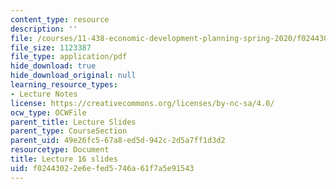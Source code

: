 ```yaml
---
content_type: resource
description: ''
file: /courses/11-438-economic-development-planning-spring-2020/f02443022e6efed5746a61f7a5e91543_MIT11_438s20_lec16.pdf
file_size: 1123387
file_type: application/pdf
hide_download: true
hide_download_original: null
learning_resource_types:
- Lecture Notes
license: https://creativecommons.org/licenses/by-nc-sa/4.0/
ocw_type: OCWFile
parent_title: Lecture Slides
parent_type: CourseSection
parent_uid: 49e26fc5-67a8-ed5d-942c-2d5a7ff1d3d2
resourcetype: Document
title: Lecture 16 slides
uid: f0244302-2e6e-fed5-746a-61f7a5e91543
---
```

